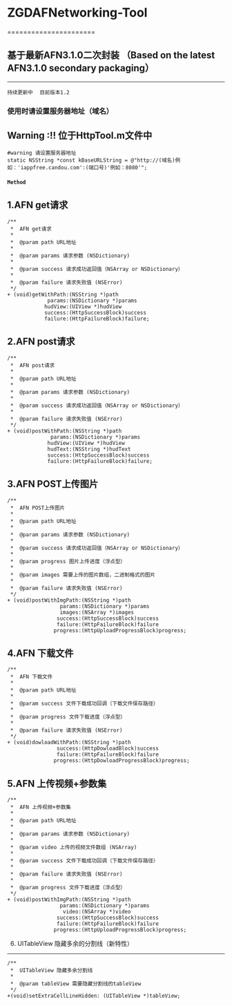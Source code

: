 # ZGDAFNetworking-Tool
======================
## 基于最新AFN3.1.0二次封装 （Based on the latest AFN3.1.0 secondary packaging）
-----------------------------------------------------------------------------
`持续更新中`    `目前版本1.2`
### 使用时请设置服务器地址（域名）
Warning :!!   位于HttpTool.m文件中
----------
```objc
#warning 请设置服务器地址  
static NSString *const kBaseURLString = @"http://(域名)例如：'iappfree.candou.com':(端口号)'例如：8080'";
```
#### `Method`
1.AFN get请求
----------
```objc 
/**
 *  AFN get请求
 *
 *  @param path URL地址
 *
 *  @param params 请求参数 (NSDictionary)
 *
 *  @param success 请求成功返回值（NSArray or NSDictionary）
 *
 *  @param failure 请求失败值 (NSError)
 */
+ (void)getWithPath:(NSString *)path
             params:(NSDictionary *)params
            hudView:(UIView *)hudView
            success:(HttpSuccessBlock)success
            failure:(HttpFailureBlock)failure;
```
2.AFN post请求
-------------
```objc
/**
 *  AFN post请求
 *
 *  @param path URL地址
 *
 *  @param params 请求参数 (NSDictionary)
 *
 *  @param success 请求成功返回值（NSArray or NSDictionary）
 *
 *  @param failure 请求失败值 (NSError)
 */
+ (void)postWithPath:(NSString *)path
              params:(NSDictionary *)params
             hudView:(UIView *)hudView
             hudText:(NSString *)hudText
             success:(HttpSuccessBlock)success
             failure:(HttpFailureBlock)failure;
```
3.AFN POST上传图片
----------------
```objc
/**
 *  AFN POST上传图片
 *
 *  @param path URL地址
 *
 *  @param params 请求参数 (NSDictionary)
 *
 *  @param success 请求成功返回值（NSArray or NSDictionary）
 *
 *  @param progress 图片上传进度（浮点型）
 *
 *  @param images 需要上传的图片数组，二进制格式的图片
 *
 *  @param failure 请求失败值 (NSError)
 */
+ (void)postWithImgPath:(NSString *)path
                 params:(NSDictionary *)params
                 images:(NSArray *)images
                success:(HttpSuccessBlock)success
                failure:(HttpFailureBlock)failure
               progress:(HttpUploadProgressBlock)progress;
```
4.AFN 下载文件
------------
```objc
/**
 *  AFN 下载文件
 *
 *  @param path URL地址
 *
 *  @param success 文件下载成功回调（下载文件保存路径）
 *
 *  @param progress 文件下载进度（浮点型）
 *
 *  @param failure 请求失败值 (NSError)
 */
+ (void)dowloadWithPath:(NSString *)path
                success:(HttpDowloadBlock)success
                failure:(HttpFailureBlock)failure
               progress:(HttpDowloadProgressBlock)progress;
```
5.AFN 上传视频+参数集
------------------
```objc
/**
 *  AFN 上传视频+参数集
 *
 *  @param path URL地址
 *
 *  @param params 请求参数 (NSDictionary)
 *
 *  @param video 上传的视频文件数组 (NSArray)
 *
 *  @param success 文件下载成功回调（下载文件保存路径）
 *
 *  @param failure 请求失败值 (NSError)
 *
 *  @param progress 文件下载进度（浮点型）
 */
+ (void)postWithImgPath:(NSString *)path
                 params:(NSDictionary *)params
                  video:(NSArray *)video
                success:(HttpSuccessBlock)success
                failure:(HttpFailureBlock)failure
               progress:(HttpUploadProgressBlock)progress;
```

6. UITableView 隐藏多余的分割线（新特性）
----------------------------------
```objc
/**
 *  UITableView 隐藏多余分割线
 *
 *  @param tableView 需要隐藏分割线的tableView
 */
+(void)setExtraCellLineHidden: (UITableView *)tableView;
```
